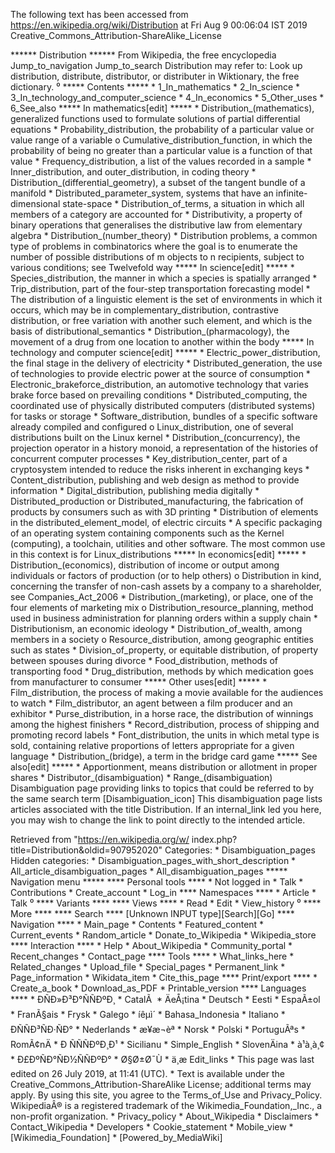 The following text has been accessed from https://en.wikipedia.org/wiki/Distribution at Fri Aug 9 00:06:04 IST 2019
Creative_Commons_Attribution-ShareAlike_License




















****** Distribution ******
From Wikipedia, the free encyclopedia
Jump_to_navigation Jump_to_search
Distribution may refer to:
 Look up distribution, distribute, distributor, or distributer in Wiktionary,
 the free dictionary.
⁰
***** Contents *****
    * 1_In_mathematics
    * 2_In_science
    * 3_In_technology_and_computer_science
    * 4_In_economics
    * 5_Other_uses
    * 6_See_also
***** In mathematics[edit] *****
    * Distribution_(mathematics), generalized functions used to formulate
      solutions of partial differential equations
    * Probability_distribution, the probability of a particular value or value
      range of a variable
          o Cumulative_distribution_function, in which the probability of being
            no greater than a particular value is a function of that value
    * Frequency_distribution, a list of the values recorded in a sample
    * Inner_distribution, and outer_distribution, in coding theory
    * Distribution_(differential_geometry), a subset of the tangent bundle of a
      manifold
    * Distributed_parameter_system, systems that have an infinite-dimensional
      state-space
    * Distribution_of_terms, a situation in which all members of a category are
      accounted for
    * Distributivity, a property of binary operations that generalises the
      distributive law from elementary algebra
    * Distribution_(number_theory)
    * Distribution problems, a common type of problems in combinatorics where
      the goal is to enumerate the number of possible distributions of m
      objects to n recipients, subject to various conditions; see Twelvefold
      way
***** In science[edit] *****
    * Species_distribution, the manner in which a species is spatially arranged
    * Trip_distribution, part of the four-step transportation forecasting model
    * The distribution of a linguistic element is the set of environments in
      which it occurs, which may be in complementary_distribution, contrastive
      distribution, or free variation with another such element, and which is
      the basis of distributional_semantics
    * Distribution_(pharmacology), the movement of a drug from one location to
      another within the body
***** In technology and computer science[edit] *****
    * Electric_power_distribution, the final stage in the delivery of
      electricity
    * Distributed_generation, the use of technologies to provide electric power
      at the source of consumption
    * Electronic_brakeforce_distribution, an automotive technology that varies
      brake force based on prevailing conditions
    * Distributed_computing, the coordinated use of physically distributed
      computers (distributed systems) for tasks or storage
    * Software_distribution, bundles of a specific software already compiled
      and configured
          o Linux_distribution, one of several distributions built on the Linux
            kernel
    * Distribution_(concurrency), the projection operator in a history monoid,
      a representation of the histories of concurrent computer processes
    * Key_distribution_center, part of a cryptosystem intended to reduce the
      risks inherent in exchanging keys
    * Content_distribution, publishing and web design as method to provide
      information
    * Digital_distribution, publishing media digitally
    * Distributed_production or Distributed_manufacturing, the fabrication of
      products by consumers such as with 3D printing
    * Distribution of elements in the distributed_element_model, of electric
      circuits
    * A specific packaging of an operating system containing components such as
      the Kernel (computing), a toolchain, utilities and other software. The
      most common use in this context is for Linux_distributions
***** In economics[edit] *****
    * Distribution_(economics), distribution of income or output among
      individuals or factors of production (or to help others)
          o Distribution in kind, concerning the transfer of non-cash assets by
            a company to a shareholder, see Companies_Act_2006
    * Distribution_(marketing), or place, one of the four elements of marketing
      mix
          o Distribution_resource_planning, method used in business
            administration for planning orders within a supply chain
    * Distributionism, an economic ideology
    * Distribution_of_wealth, among members in a society
          o Resource_distribution, among geographic entities such as states
    * Division_of_property, or equitable distribution, of property between
      spouses during divorce
    * Food_distribution, methods of transporting food
    * Drug_distribution, methods by which medication goes from manufacturer to
      consumer
***** Other uses[edit] *****
    * Film_distribution, the process of making a movie available for the
      audiences to watch
    * Film_distributor, an agent between a film producer and an exhibitor
    * Purse_distribution, in a horse race, the distribution of winnings among
      the highest finishers
    * Record_distribution, process of shipping and promoting record labels
    * Font_distribution, the units in which metal type is sold, containing
      relative proportions of letters appropriate for a given language
    * Distribution_(bridge), a term in the bridge card game
***** See also[edit] *****
    * Apportionment, means distribution or allotment in proper shares
    * Distributor_(disambiguation)
    * Range_(disambiguation)
                      Disambiguation page providing links to topics that could
                      be referred to by the same search term
[Disambiguation_icon] This disambiguation page lists articles associated with
                      the title Distribution.
                      If an internal_link led you here, you may wish to change
                      the link to point directly to the intended article.

Retrieved from "https://en.wikipedia.org/w/
index.php?title=Distribution&oldid=907952020"
Categories:
    * Disambiguation_pages
Hidden categories:
    * Disambiguation_pages_with_short_description
    * All_article_disambiguation_pages
    * All_disambiguation_pages
***** Navigation menu *****
**** Personal tools ****
    * Not logged in
    * Talk
    * Contributions
    * Create_account
    * Log_in
**** Namespaces ****
    * Article
    * Talk
⁰
**** Variants ****
**** Views ****
    * Read
    * Edit
    * View_history
⁰
**** More ****
**** Search ****
[Unknown INPUT type][Search][Go]
**** Navigation ****
    * Main_page
    * Contents
    * Featured_content
    * Current_events
    * Random_article
    * Donate_to_Wikipedia
    * Wikipedia_store
**** Interaction ****
    * Help
    * About_Wikipedia
    * Community_portal
    * Recent_changes
    * Contact_page
**** Tools ****
    * What_links_here
    * Related_changes
    * Upload_file
    * Special_pages
    * Permanent_link
    * Page_information
    * Wikidata_item
    * Cite_this_page
**** Print/export ****
    * Create_a_book
    * Download_as_PDF
    * Printable_version
**** Languages ****
    * ÐÑÐ»Ð³Ð°ÑÑÐºÐ¸
    * CatalÃ 
    * ÄeÅ¡tina
    * Deutsch
    * Eesti
    * EspaÃ±ol
    * FranÃ§ais
    * Frysk
    * Galego
    * íêµ­ì´
    * Bahasa_Indonesia
    * Italiano
    * ÐÑÑÐ³ÑÐ·ÑÐ°
    * Nederlands
    * æ¥æ¬èª
    * Norsk
    * Polski
    * PortuguÃªs
    * RomÃ¢nÄ
    * Ð ÑÑÑÐºÐ¸Ð¹
    * Sicilianu
    * Simple_English
    * SlovenÄina
    * à¹à¸à¸¢
    * Ð£ÐºÑÐ°ÑÐ½ÑÑÐºÐ°
    * Ø§Ø±Ø¯Ù
    * ä¸­æ
Edit_links
    * This page was last edited on 26 July 2019, at 11:41 (UTC).
    * Text is available under the Creative_Commons_Attribution-ShareAlike
      License; additional terms may apply. By using this site, you agree to the
      Terms_of_Use and Privacy_Policy. WikipediaÂ® is a registered trademark of
      the Wikimedia_Foundation,_Inc., a non-profit organization.
    * Privacy_policy
    * About_Wikipedia
    * Disclaimers
    * Contact_Wikipedia
    * Developers
    * Cookie_statement
    * Mobile_view
    * [Wikimedia_Foundation]
    * [Powered_by_MediaWiki]
